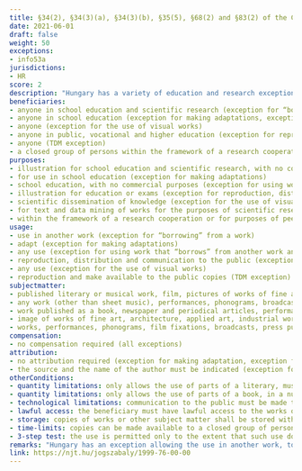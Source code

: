 ```yaml
---
title: §34(2), §34(3)(a), §34(3)(b), §35(5), §68(2) and §83(2) of the Copyright Act
date: 2021-06-01
draft: false
weight: 50
exceptions:
- info53a
jurisdictions:
- HR
score: 2
description: "Hungary has a variety of education and research exceptions that apply to copyrighted works: one education and scientific research exception covering the act of “borrowing” from a work to use in another work (§34(2)); one exception covering the adaptation of a work in the course of in-person digital education or remote education (§34(4) 1st sentence); one allowing the use of works that “borrow” other parties’ works, as well as of adaptations, within the framework of in-person digital education or remote education (§34(3)(b) and §34(4) 2nd sentence); one that permits the reproduction, distribution and communication to the public of certain literary works both for in-person and remote education or examination (§35(5)); one covering the use of visual works in the course of scientific dissemination of knowledge (§68(2)); and a text and data mining (TDM) exception for scientific research purposes (§35/A(2)) that follows Article 3 of the DSM Directive closely, except that it also allows the sharing of copies within the framework of a research cooperation or for purposes of peer review of the scientific work (§35/A(3)). These exceptions also apply to subject matter protected by neighbouring rights (§83(2)). None of the exceptions is subject to compensation."
beneficiaries:
- anyone in school education and scientific research (exception for “borrowing” from a work, exception for extraction of databases)
- anyone in school education (exception for making adaptations, exception for using work that “borrows” from another work and exception for using adaptations)
- anyone (exception for the use of visual works)
- anyone in public, vocational and higher education (exception for reproduction, distribution and communication to the public)
- anyone (TDM exception)
- a closed group of persons within the framework of a research cooperation or for purposes of peer review of the scientific work (make available to the public copies resulting from TDM)
purposes: 
- illustration for school education and scientific research, with no commercial purposes (exception for “borrowing” from a work)
- for use in school education (exception for making adaptations)
- school education, with no commercial purposes (exception for using work that “borrows” from another work and exception for using adaptations)
- illustration for education or exams (exception for reproduction, distribution and communication to the public)
- scientific dissemination of knowledge (exception for the use of visual works)
- for text and data mining of works for the purposes of scientific research (TDM exception)
- within the framework of a research cooperation or for purposes of peer review of the scientific work, provided that this use does not indirectly serve the purpose of obtaining or increasing revenue (make available to the public to the public copies resulting from TDM)
usage:
- use in another work (exception for “borrowing” from a work)
- adapt (exception for making adaptations)
- any use (exception for using work that “borrows” from another work and exception for using adaptation)
- reproduction, distribution and communication to the public (exception for reproduction, distribution and communication to the public)
- any use (exception for the use of visual works)
- reproduction and make available to the public copies (TDM exception)
subjectmatter:
- published literary or musical work, film, pictures of works of fine art, architecture, applied art and industrial design, photographic works, performances, phonograms, broadcasts, film fixations, press publications (exception for “borrowing” from a work)
- any work (other than sheet music), performances, phonograms, broadcasts, film fixations, press publications (exception for using work that “borrows” from another work, exception for making adaptations and exception for using adaptations)
- work published as a book, newspaper and periodical articles, performances, phonograms, broadcasts, film fixations, press publications (exception for reproduction, distribution and communication to the public)
- image of works of fine art, architecture, applied art, industrial works of design which constitute an artistic creation and photographic works (exception for the use of visual works)
- works, performances, phonograms, film fixations, broadcasts, press publications (TDM exception)
compensation:
- no compensation required (all exceptions)
attribution:
- no attribution required (exception for making adaptation, exception for reproduction, distribution and communication to the public, TDM exception)
- the source and the name of the author must be indicated (exception for “borrowing” from a work, exception for using work that “borrows” from another work, exception for using adaptation)
otherConditions: 
- quantity limitations: only allows the use of parts of a literary, musical or film work, to the extent justified by the purpose; works can however be used in their entirety when they are small entire works of such nature, as well as pictures of works of fine art, architecture, applied art and industrial design creations, and photographic works  (exception for “borrowing” from a work)
- quantity limitations: only allows the use of parts of a book, in a number necessary for the purpose; newspaper and periodical articles can however be used in their entirety (exception for reproduction, distribution and communication to the public)
- technological limitations: communication to the public must be made through a secured electronic environment, which is defined as a technical solution that prevents a work made available for retrieval from being carried out outside the scope of education and training (exception for using work that “borrows” from another work and exception for reproduction, distribution and communication to the public)
- lawful access: the beneficiary must have lawful access to the works or other subject matter used under the exception (TDM exception)
- storage: copies of works or other subject matter shall be stored with an appropriate level of security (TDM exception)
- time-limits: copies can be made available to a closed group of persons only for as long as necessary for the research cooperation or peer review (TDM exception)
- 3-step test: the use is permitted only to the extent that such use does not prejudice the normal exploitation of the work and does not unreasonably prejudice the legitimate interests of the author, and provided that it is fair and does not pursue a purpose incompatible with the permitted use (exception for “borrowing” from a work, exception for using recipient work, exception for reproduction, distribution and communication to the public, TDM exception)
remarks: "Hungary has an exception allowing the use in another work, to an extent exceeding quotation (“borrowing”), of parts of a published literary or musical work or of a film, or small entire works of such nature, as well as pictures of works of fine art, architecture, applied art and industrial design creations, and photographic works, for the purposes of illustration for school education and scientific research, to the extent justified by the purpose (§34(2)). It also has an exception allowing the adaptation of a work in the course of in-person digital education or remote education (§34(4) 1st sentence). <br /> The use of a work that “borrows” from another work and the use of adaptations for the purpose of school education is permitted under another provision (§34(3)(b) and §34(4) 2nd sentence). This exception covers in-person uses in digital form on an electronic device at the place of school education and communication to the public through a secure electronic environment, provided that such uses are not made on a commercial basis. The exception does not apply to sheet music (§34(3b)), even if no licences are available in the market for such a category of works, which contradicts article 5(2) of the DSM Directive. The uses made under this exception shall be deemed to take place in the Member State in which the educational establishment is established (§34(3a)). <br /> There's an exception allowing the reproduction of parts of a work published as a book, as well as entire newspapers and periodical articles, for the purposes of school education or examination in public, vocational and higher education, in a number necessary for for the number of groups or classes of students (§35(5)). This exception allows the distribution, as well as the public communication of the copies, through the secure electronic environment of the educational establishment, to the pupils and students concerned. <br /> There's an exception allowing the use of the image of works of fine art, architecture, applied art, industrial works of design which constitute an artistic creation and photographic works in the course of scientific dissemination of knowledge (§68). <br /> There’s a text and data mining (TDM) exception for scientific research purposes covering reproductions of copyrighted works (§35/A(2)) in accordance with conditions that are identical to those defined in Article 3 of the DSM Directive. This provision also allows the act of making available copies of those works and other subject matter to a closed group of persons within the framework of a research cooperation or for purposes of peer review of the scientific work (§35/A(3)). <br /> There's a provision stating that, in the cases where the law allows the use of a copyrighted work without the authorization of the author, no authorization is required from the holders of neighbouring rights (§83(2))."
link: https://njt.hu/jogszabaly/1999-76-00-00
---
```

